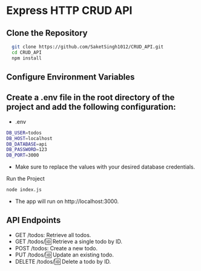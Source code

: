 #                                              Express HTTP CRUD API

## Clone the Repository
```bash
  git clone https://github.com/SaketSingh1012/CRUD_API.git
  cd CRUD_API
  npm install
  ```
## Configure Environment Variables
## Create a .env file in the root directory of the project and add the following configuration:

* .env
```bash
DB_USER=todos
DB_HOST=localhost
DB_DATABASE=api
DB_PASSWORD=123
DB_PORT=3000  
```
* Make sure to replace the values with your desired database credentials.

Run the Project
```bash
node index.js
```
- The app will run on http://localhost:3000.

## API Endpoints
- GET /todos: Retrieve all todos.
- GET /todos/:id: Retrieve a single todo by ID.
- POST /todos: Create a new todo.
- PUT /todos/:id: Update an existing todo.
- DELETE /todos/:id: Delete a todo by ID.
